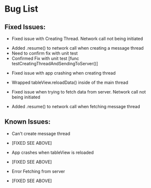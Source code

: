 #  Bug List

## Fixed Issues:
- Fixed issue with Creating Thread. Network call not being initiated
* Added .resume() to network call when creating a message thread
* Need to confirm fix with unit test
* Confirmed Fix with unit test [func testCreatingThreadAndSendingToServer()]

- Fixed issue with app crashing when creating thread
* Wrapped tableView.reloadData() inside of the main thread

- Fixed issue when trying to fetch data from server. Network call not being initiated
* Added .resume() to network call when fetching message thread



## Known Issues:
- Can't create message thread 
* [FIXED SEE ABOVE]

- App crashes when tableView is reloaded
* [FIXED SEE ABOVE]

- Error Fetching from server
* [FIXED SEE ABOVE]
